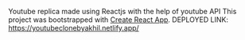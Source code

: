 Youtube replica made using Reactjs with the help of youtube API 
This project was bootstrapped with [Create React App](https://github.com/facebook/create-react-app).
DEPLOYED LINK: https://youtubeclonebyakhil.netlify.app/

